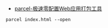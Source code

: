  - [parcel-极速零配置Web应用打包工具](https://www.parceljs.cn/getting_started.html)


```
parcel index.html --open
```